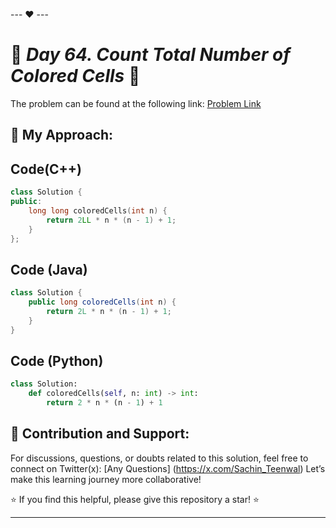 --- ❤️ ---

# 🚀 _Day 64. Count Total Number of Colored Cells_ 🧠


The problem can be found at the following link: [Problem Link](https://leetcode.com/problems/count-total-number-of-colored-cells/description/?envType=daily-question&envId=2025-03-05)

## 🎯 **My Approach:**


## Code(C++)
```cpp
class Solution {
public:
    long long coloredCells(int n) {
        return 2LL * n * (n - 1) + 1;
    }
};
```

## Code (Java)

```java
class Solution {
    public long coloredCells(int n) {
        return 2L * n * (n - 1) + 1;
    }
}
```

## Code (Python)

```python
class Solution:
    def coloredCells(self, n: int) -> int:
        return 2 * n * (n - 1) + 1
```



## 🎯 **Contribution and Support:**

For discussions, questions, or doubts related to this solution, feel free to connect on Twitter(x): [Any Questions] (https://x.com/Sachin_Teenwal) Let’s make this learning journey more collaborative!

⭐ If you find this helpful, please give this repository a star! ⭐

---
